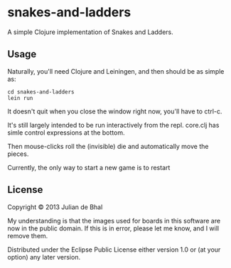 # snakes-and-ladders

A simple Clojure implementation of Snakes and Ladders.

## Usage
Naturally, you'll need Clojure and Leiningen, and then should be as simple as:

    cd snakes-and-ladders
    lein run

It doesn't quit when you close the window right now, you'll have to ctrl-c.

It's still largely intended to be run interactively from the repl.
core.clj has simle control expressions at the bottom.

Then mouse-clicks roll the (invisible) die and automatically move the pieces.

Currently, the only way to start a new game is to restart

## License

Copyright © 2013 Julian de Bhal

My understanding is that the images used for boards in this software are now in the public domain.  If this is in error, please let me know, and I will remove them.

Distributed under the Eclipse Public License either version 1.0 or (at
your option) any later version.
